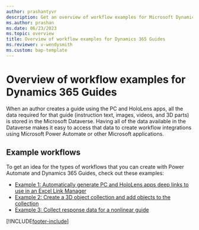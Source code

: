 ```yaml
---
author: prashantyvr
description: Get an overview of workflow examples for Microsoft Dynamics 365 Guides
ms.author: prashan
ms.date: 06/23/2023
ms.topic: overview
title: Overview of workflow examples for Dynamics 365 Guides
ms.reviewer: v-wendysmith
ms.custom: bap-template
---
```


# Overview of workflow examples for Dynamics 365 Guides

When an author creates a guide using the PC and HoloLens apps, all the data required for that guide (instruction text, images, videos, and 3D parts) is stored in the Microsoft Dataverse. Having all of the data available in the Dataverse makes it easy to access that data to create workflow integrations using Microsoft Power Automate or other Microsoft applications.

## Example workflows

To get an idea for the types of workflows that you can create with Power Automate and Dynamics 365 Guides, check out these examples:

- [Example 1: Automatically generate PC and HoloLens apps deep links to use in an Excel Link Manager](workflow-example-1.md)
- [Example 2: Create a 3D object collection and add objects to the collection](workflow-example-2.md)
- [Example 3: Collect response data for a nonlinear guide](workflow-example-3.md)

[!INCLUDE[footer-include](../includes/footer-banner.md)]
